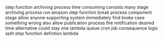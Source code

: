step function archiving process time consuming consists many stage archiving process run amazon step function break process component stage allow anyone supporting system immediately find broke case something wrong also allow publication process fire notification desired time alternative could stay one lambda queue cron job consequence logic split step function defintion lambda